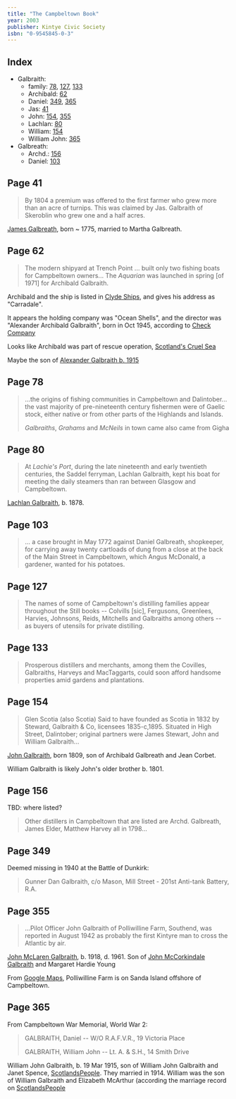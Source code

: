 ```yaml
---
title: "The Campbeltown Book"
year: 2003
publisher: Kintye Civic Society
isbn: "0-9545845-0-3"
---
```


## Index

- Galbraith:
  - family: [78](#page-78), [127](#page-127), [133](#page-133)
  - Archibald: [62](#page-62)
  - Daniel: [349](#page-349), [365](#page-365)
  - Jas: [41](#page-41)
  - John: [154](#page-154), [355](#page-355)
  - Lachlan: [80](#page-80)
  - William: [154](#page-154)
  - William John: [365](#page-365)
- Galbreath:
  - Archd.: [156](#page-156)
  - Daniel: [103](#page-103)

## Page 41

> By 1804 a premium was offered to the first farmer who grew more than an 
> acre of turnips. This was claimed by Jas. Galbraith of Skeroblin who grew
> one and a half acres.

[James Galbreath](/sources/galbreath-james-abt-1775.md), born ~ 1775, married to Martha Galbreath.

## Page 62

> The modern shipyard at Trench Point ... built only two fishing boats for
> Campbeltown owners... The _Aquarian_ was launched in spring [of 1971] for
> Archibald Galbraith.

Archibald and the ship is listed in [Clyde Ships](http://clydeships.co.uk/view.php?ref=4172), and gives his address as "Carradale".

It appears the holding company was "Ocean Shells", and the director was "Alexander Archibald Galbraith", born in Oct 1945, according to [Check Company](http://www.checkcompany.co.uk/director/6130352/ALEXANDER-ARCHIBALD-GALBRAITH)

Looks like Archibald was part of rescue operation, [Scotland's Cruel Sea](https://www.google.com/books/edition/Scotland_s_Cruel_Sea/eX8vBgAAQBAJ?hl=en&gbpv=1&bsq=%20Galbraith)

Maybe the son of  [Alexander Galbraith b. 1915](/people/galbraith-alexander-1915-mcdougal.md)

## Page 78

> ...the origins of fishing communities in Campbeltown and Dalintober...
>  the vast majority of pre-nineteenth century fishermen were of
>  Gaelic stock, either native or from other parts of the Highlands and Islands.
>
>  _Galbraiths_, _Grahams_ and _McNeils_ in town came also came from Gigha

## Page 80

> At _Lachie's Port_, during the late nineteenth and early twentieth centuries, the Saddel
> ferryman, Lachlan Galbraith, kept his boat for meeting the daily steamers than ran between
> Glasgow and Campbeltown.

[Lachlan Galbraith](/people/galbraith-lachlan-1878.md), b. 1878.

## Page 103

> ... a case brought in May 1772 against Daniel Galbreath, shopkeeper, for carrying away 
> twenty cartloads of dung from a close at the back of the Main Street in Campbeltown,
> which Angus McDonald, a gardener, wanted for his potatoes.

## Page 127

> The names of some of Campbeltown's distilling families appear throughout the Still books
> -- Colvills [sic], Fergusons, Greenlees, Harvies, Johnsons, Reids, Mitchells and Galbraiths
> among others -- as buyers of utensils for private distilling.

## Page 133

> Prosperous distillers and merchants, among them the Covilles, Galbraiths, Harveys and MacTaggarts,
> could soon afford handsome properties amid gardens and plantations.

## Page 154

> Glen Scotia (also Scotia)  Said to have founded as Scotia in 1832 by Steward, Galbraith & Co,
> licensees 1835-c,1895. Situated in High Street, Dalintober; original partners were James Stewart,
> John and William Galbraith...

[John Galbraith](/people/galbraith-john-1809.md), born 1809, son of Archibald Galbreath and Jean Corbet.

William Galbraith is likely John's older brother b. 1801.

## Page 156

TBD: where listed?

> Other distillers in Campbeltown that are listed are Archd. Galbreath, James Elder, Matthew Harvey
> all in 1798...

## Page 349

Deemed missing in 1940 at the Battle of Dunkirk:

> Gunner Dan Galbraith, c/o Mason, Mill Street - 201st Anti-tank Battery, R.A.

## Page 355

> ...Pilot Officer John Galbraith of Polliwilline Farm, Southend, was reported in
> August 1942 as probably the first Kintyre man to cross the Atlantic by air.

[John McLaren Galbraith](/people/galbraith-john-mclaren-1918.md), b. 1918, d. 1961.  Son of [John McCorkindale Galbraith](/people/galbraith-john-mccorkindale-1886-young.md) and Margaret Hardie Young

From [Google Maps](https://goo.gl/maps/6NDDFRmokQXXab288), Polliwilline Farm is on Sanda Island offshore of Campbeltown.

## Page 365

From Campbeltown War Memorial, World War 2:

> GALBRAITH, Daniel -- W/O R.A.F.V.R., 19 Victoria Place
> 
> GALBRAITH, William John -- Lt. A. & S.H., 14 Smith Drive


William John Galbraith, b. 19 Mar 1915, son of William John Galbraith and Janet Spence, [ScotlandsPeople](https://www.scotlandspeople.gov.uk/view-image/nrs_stat_births/46762723).  They married in 1914.  William was the son of William Galbraith and Elizabeth McArthur (according the marriage record on [ScotlandsPeople](https://www.scotlandspeople.gov.uk/view-image/nrs_stat_marriages/3123703)






